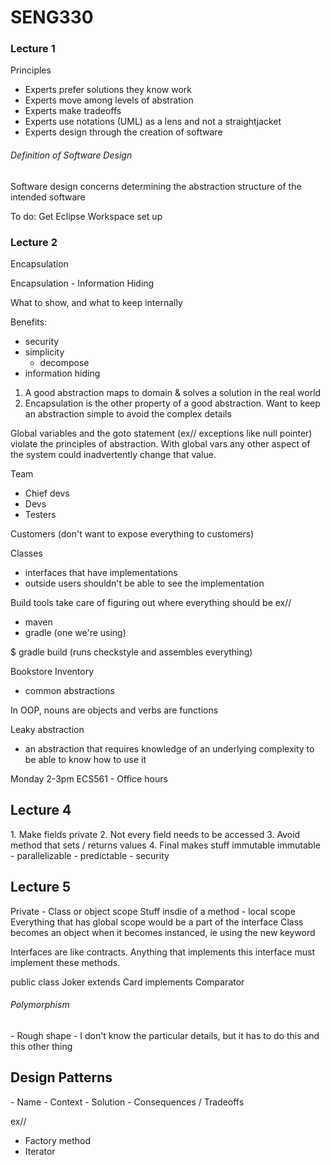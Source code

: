 <h1>SENG330</h1>

<h3>Lecture 1</h3>

Principles

- Experts prefer solutions they know work
- Experts move among levels of abstration
- Experts make tradeoffs
- Experts use notations (UML) as a lens and not a straightjacket
- Experts design through the creation of software

<h6>Definition of Software Design</h6>
Software design concerns determining the abstraction structure of the intended software

To do:
Get Eclipse Workspace set up

<h3>Lecture 2</h3>

Encapsulation

Encapsulation - Information Hiding

What to show, and what to keep internally

Benefits:

- security
- simplicity
	- decompose
- information hiding

1. A good abstraction maps to domain & solves a solution in the real world
2. Encapsulation is the other property of a good abstraction. Want to keep an abstraction simple to avoid the complex details

Global variables and the goto statement (ex// exceptions like null pointer) violate the principles of abstraction.
With global vars any other aspect of the system could inadvertently change that value.



Team
<ul>
<li>Chief devs</li>
<li>Devs</li>
<li>Testers</li>
</ul>

Customers (don't want to expose everything to customers)

Classes

- interfaces that have implementations
- outside users shouldn't be able to see the implementation

Build tools take care of figuring out where everything should be
ex//
- maven
- gradle (one we're using)

$ gradle build
(runs checkstyle and assembles everything)

Bookstore Inventory
- common abstractions

In OOP, nouns are objects and verbs are functions

Leaky abstraction
- an abstraction that requires knowledge of an underlying complexity to be able to know how to use it

Monday 2-3pm ECS561 - Office hours

<h2>Lecture 4</h2>
1. Make fields private
2. Not every field needs to be accessed
3. Avoid method that sets / returns values
4. Final makes stuff immutable
immutable 
	- parallelizable
	- predictable
	- security

<h2>Lecture 5</h2>
Private - Class or object scope 
Stuff insdie of a method - local scope
Everything that has global scope would be a part of the interface
Class becomes an object when it becomes instanced, ie using the new keyword

Interfaces are like contracts. 
Anything that implements this interface must implement these methods.

public class Joker extends Card implements Comparator

<h6>Polymorphism</h6>
- Rough shape
- I don't know the particular details, but it has to do this and this other thing

<h2>Design Patterns</h2>
- Name 
- Context
- Solution
- Consequences / Tradeoffs

ex//
- Factory method
- Iterator


